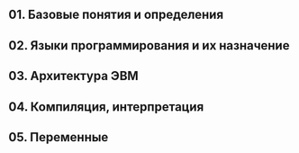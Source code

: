 ## 01. Базовые понятия и определения
## 02. Языки программирования и их назначение
## 03. Архитектура ЭВМ
## 04. Компиляция, интерпретация
## 05. Переменные

